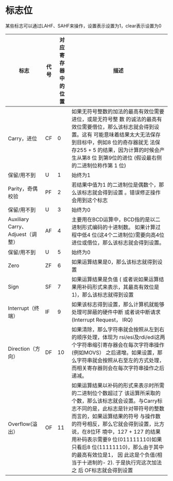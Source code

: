# 标志位

某些标志可以通过LAHF、SAHF来操作，设置表示设置为1，clear表示设置为0

| 标志                          | 代号 | 对应寄存器中的位置 | 描述                                                                                                                                                                                                                                              |
| --------------------------- | -- | --------- | ----------------------------------------------------------------------------------------------------------------------------------------------------------------------------------------------------------------------------------------------- |
| Carry，进位                    | CF | 0         | 如果无符号整数的加法的最高有效位需要进位，或是无符号整 数 的诚法的最高有效位需要借位，那么该标志就会得到设置。这有 可能意味着结果太大无法保存到目标中，例如8 位的奇存器就无 法保存255 + 5 的结果，因为计算的时候会产生从第8 位 到第9位的进位 (假设最右侧的二进制位称作第 1 位)                                                                                             |
| 保留/用不到                      | U  | 1         | 始终为1                                                                                                                                                                                                                                            |
| Parity，奇偶校验                 | PF | 2         | 若结果中值为1 的二进制位是偶数个，那么该标志就会得到设置 。错误修正操作会用到这个标志                                                                                                                                                                                                    |
| 保留/用不到                      | U  | 3         | 始终为0                                                                                                                                                                                                                                            |
| Auxiliary Carry、Adjuest（调整） | AF | 4         | 主要用在BCD运算中，BCD指的是以二进制形式编码的十进制数。 如果计算过程中低4 位(这4个二进制位)需要向高4位进位或借位，那么该标志就会得到设置。                                                                                                                                                                    |
| 保留/用不到                      | U  | 5         | 始终为0                                                                                                                                                                                                                                            |
| Zero                        | ZF | 6         | 如果运算结果是0，那么该标志就得到设置                                                                                                                                                                                                                             |
| Sign                        | SF | 7         | 如果运算结果是负值 ( 或者说如果运算结果用补码形式来表示，其最高有效位是1)，那么该标志就得到设置                                                                                                                                                                                              |
| Interrupt（终端）               | IF | 9         | 如果该标志得到设置，那么计算机就能够处理可屏蔽的硬件中断 或者说中断请求(Interrupt Request， IRQ)                                                                                                                                                                                    |
| Direction（方向）               | DF | 10        | 如果清除，那么字符串就会按照从左到右的顺序处理，体现为 rsi/esi及rdi/edi这两个字符串缩引寄存器会在每次字符串操作(例如MOVS） 之后递增。如果设置，那么字符串就会按照从右至左的方式处理，而相关寄存器则会在每次字符串操作之后递减。                                                                                                                      |
| Overflow(溢出）                | OF | 11        | 如果运算结果以补码的形式来表示时所需的二进制位个数超过了 该运算所采取的个数，那么该标志就会设置。与Carry标 志不同的是，此标志是针对带符号的整数而言的，如果运算结果的符号 与操作数的符号相反，那么它就会得到设置，比方说，在8位环 境中，127 + 127 的结果用补码表示需要9 位(011111110)如果只看后8 位(11111110)，那么由于其中的最高有效位是1， 因 此这是个负值(相当于十进制的- 2). 于是执行完这次加法之&#xA;后 OF标志就会得到设置 |
